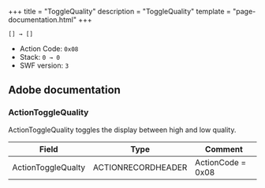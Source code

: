 +++
title = "ToggleQuality"
description = "ToggleQuality"
template = "page-documentation.html"
+++

```
[] → []
```

- Action Code: `0x08`
- Stack: `0 → 0`
- SWF version: `3`

## Adobe documentation

### ActionToggleQuality

ActionToggleQuality toggles the display between high and low quality.

| Field              | Type               | Comment           |
|--------------------|--------------------|-------------------|
| ActionToggleQualty | ACTIONRECORDHEADER | ActionCode = 0x08 |
